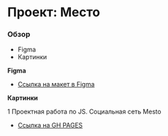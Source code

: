 # Проект: Место

### Обзор

* Figma
* Картинки

**Figma**

* [Ссылка на макет в Figma](https://www.figma.com/file/2cn9N9jSkmxD84oJik7xL7/JavaScript.-Sprint-4?node-id=0%3A1)

**Картинки**

1 Проектная работа по JS. Социальная сеть Mesto

* [Ссылка на GH PAGES](https://elijah6053.github.io/mesto/)


